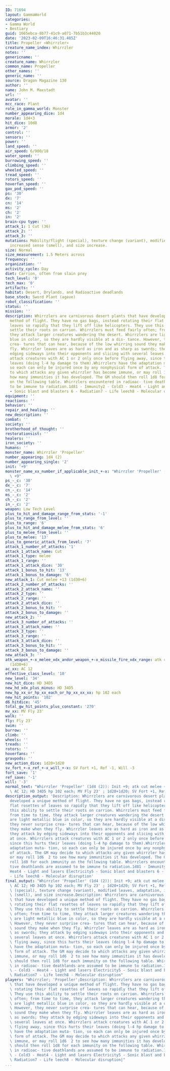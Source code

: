 ```yaml
---
ID: 71694
layout: GammaWorld
categories:
- Gamma World
- Bestiary
guid: 1665ebca-8b77-41c9-a071-7b51b3c44020
date: '2023-02-09T16:46:31.485Z'
title: Propeller «Whirrzler»
creature_name_index: Whirrzler
notes: ''
genericname: ''
creature_name: Whirrzler
common_name: Propeller
other_names: ''
generic_name: ''
source: Dragon Magazine 130
author: ''
name: John M. Maxstadt
url: ''
avatar: ''
mcc_race: Plant
role_in_gamma_world: Monster
number_appearing_dice: 1d4
morale: 1d4+3
hit_dice: 10d8
armor: '2'
control: ''
sensors: ''
power: ''
land_speed: ''
air_speed: 6/900/18
water_speed: ''
burrowing_speed: ''
climbing_speed: ''
wheeled_speed: ''
tread_speed: ''
rotors_speed: ''
hoverfan_speed: ''
gav_pod_speed: ''
ps: '30'
dx: '7'
cn: '14'
ms: '2'
ch: '2'
in: '2'
brain-cpu type: ''
attack_1: 1 Cut (36)
attack_2: ''
attack_3: ''
mutations: Mobility/flight (special), texture change (variant), modified leaves, adaptation,
  increased sense (smell), and size increase.
size: Normal
size_measurement: 1.5 Meters across
frequency: ''
organization: ''
activity_cycle: Day
diet: Carrion, often from slain prey
tech_level: '0'
tech_max: '0'
artifacts: ''
habitat: Desert, Drylands, and Radioactive deadlands
base_stock: Sword Plant (agave)
robot_classification: ''
status: ''
mission: ''
description: Whirrzlers are carnivorous desert plants that have developed a unique
  method of flight. They have no gas bags, instead rotating their flat rosettes of
  leaves so rapidly that they lift off like helicopters. They use this ability to
  settle their roots on carrion. Whirrzlers must feed fairly often; from time to time,
  they attack larger creatures wandering the desert. Whirrzlers are light metallic
  blue in color, so they are hardly visible at a dis- tance. However, they never surprise
  crea- tures that can hear, because of the low whirring sound they make when they
  fly. Whirrzler leaves are as hard as iron and as sharp as swords; they attack by
  edging sideways into their opponents and slicing with several leaves at once. Whirrzlers
  attack creatures with AC 1 or 2 only once before flying away, since this hurts their
  leaves (doing l-4 hp damage to them).Whirrzlers have the adaptation muta- tion,
  so each can only be injured once by any nonphysical form of attack. The GM may decide
  to which attacks any given whirrzler has become immune, or may roll 1d6  2 to see
  how many immunities it has developed. The GM should then roll 1d8 for each immunity
  on the following table. Whirrzlers encountered in radioac- tive deathlands are assumed
  to be immune to radiation.1d81 - Immunity2 - Cold3 - Heat4 - Light and lasers Electricity5
  - Sonic blast and blasters 6 - Radiation7 - Life leech8 - Molecular disruption
equipment: ''
reactions: ''
behavior: ''
repair_and_healing: ''
new_description: ''
combat: ''
society: ''
brotherhood_of_thought: ''
restorationsist: ''
healers: ''
iron_society: ''
humans: ''
monster_name: Whirrzler 'Propeller'
number_appearing: 1d4 (2)
number_appearing_single: '2'
init: '+9'
monster_name_xx_number_if_applicable_init_+-x: "Whirrzler 'Propeller' (1d4 (2)): Init\
  \ +9"
ps_-_c: '30'
dx_-_c: '7'
cn_-_c: '14'
ms_-_c: '2'
ch_-_c: '2'
in_-_c: '2'
weapon: Low Tech Level
plus_to_hit_and_damage_range_from_stats: '-1'
plus_to_range_from_level: ''
plus_to_range: '6'
plus_to_hit_and_damage_melee_from_stats: '6'
plus_to_melee_from_level: ''
plus_to_melee: '13'
plus_to_generic_attack_from_level: '7'
attack_1_number_of_attacks: '1'
attack_1_attack_name: Cut
attack_1_type: melee
attack_1_range: ''
attack_1_attack_dice: '30'
attack_1_bonus_to_hit: '13'
attack_1_bonus_to_damage: '6'
new_attack_1: Cut melee +13 (1d30+6)
attack_2_number_of_attacks: ''
attack_2_attack_name: ''
attack_2_type: ''
attack_2_range: ''
attack_2_attack_dice: ''
attack_2_bonus_to_hit: ''
attack_2_bonus_to_damage: ''
new_attack_2: ''
attack_3_number_of_attacks: ''
attack_3_attack_name: ''
attack_3_type: ''
attack_3_range: ''
attack_3_attack_dice: ''
attack_3_bonus_to_hit: ''
attack_3_bonus_to_damage: ''
new_attack_3: ''
atk_weapon_+-x_melee_xdx_andor_weapon_+-x_missile_fire_xdx_range: atk cut melee +13
  (1d30+6)
ac_xx: AC 12
effective_class_level: '10'
new_level: '34'
new_hit_dice: HD 34D5
new_hd_xdx_plus_minus: HD 34D5
new_hp_xx_or_hp_xx_each_or_hp_xx_xx_xx: hp 102 each
new_hit_points: '102'
d6_hitdice: '45'
total_gw_hit_points_plus_constant: '270'
mv_xx: MV Fly 23'
walk: ''
fly: Fly 23'
swim: ''
burrow: ''
climb: ''
wheels: ''
treads: ''
rotors: ''
hoverfans: ''
gravpods: ''
new_action_dice: 1d20+1d20
sv_fort_+-x_ref_+-x_will_+-x: SV Fort +1, Ref -1, Will -3
fort_save: '1'
ref_save: '-1'
will: '-3'
normal_text: "Whirrzler 'Propeller' (1d4 (2)): Init +9; atk cut melee +13 (1d30+6);\
  \ AC 12; HD 34D5 hp 102 each; MV Fly 23' ; 1d20+1d20; SV Fort +1, Ref -1, Will -3"
description_output: 'Description: Whirrzlers are carnivorous desert plants that have
  developed a unique method of flight. They have no gas bags, instead rotating their
  flat rosettes of leaves so rapidly that they lift off like helicopters. They use
  this ability to settle their roots on carrion. Whirrzlers must feed fairly often;
  from time to time, they attack larger creatures wandering the desert. Whirrzlers
  are light metallic blue in color, so they are hardly visible at a dis- tance. However,
  they never surprise crea- tures that can hear, because of the low whirring sound
  they make when they fly. Whirrzler leaves are as hard as iron and as sharp as swords;
  they attack by edging sideways into their opponents and slicing with several leaves
  at once. Whirrzlers attack creatures with AC 1 or 2 only once before flying away,
  since this hurts their leaves (doing l-4 hp damage to them).Whirrzlers have the
  adaptation muta- tion, so each can only be injured once by any nonphysical form
  of attack. The GM may decide to which attacks any given whirrzler has become immune,
  or may roll 1d6  2 to see how many immunities it has developed. The GM should then
  roll 1d8 for each immunity on the following table. Whirrzlers encountered in radioac-
  tive deathlands are assumed to be immune to radiation.1d81 - Immunity2 - Cold3 -
  Heat4 - Light and lasers Electricity5 - Sonic blast and blasters 6 - Radiation7
  - Life leech8 - Molecular disruption'
final_output: "Whirrzler 'Propeller' (1d4 (2)): Init +9; atk cut melee +13 (1d30+6);\
  \ AC 12; HD 34D5 hp 102 each; MV Fly 23' ; 1d20+1d20; SV Fort +1, Ref -1, Will -3Mobility/flight\
  \ (special), texture change (variant), modified leaves, adaptation, increased sense\
  \ (smell), and size increase.Description: Whirrzlers are carnivorous desert plants\
  \ that have developed a unique method of flight. They have no gas bags, instead\
  \ rotating their flat rosettes of leaves so rapidly that they lift off like helicopters.\
  \ They use this ability to settle their roots on carrion. Whirrzlers must feed fairly\
  \ often; from time to time, they attack larger creatures wandering the desert. Whirrzlers\
  \ are light metallic blue in color, so they are hardly visible at a dis- tance.\
  \ However, they never surprise crea- tures that can hear, because of the low whirring\
  \ sound they make when they fly. Whirrzler leaves are as hard as iron and as sharp\
  \ as swords; they attack by edging sideways into their opponents and slicing with\
  \ several leaves at once. Whirrzlers attack creatures with AC 1 or 2 only once before\
  \ flying away, since this hurts their leaves (doing l-4 hp damage to them).Whirrzlers\
  \ have the adaptation muta- tion, so each can only be injured once by any nonphysical\
  \ form of attack. The GM may decide to which attacks any given whirrzler has become\
  \ immune, or may roll 1d6  2 to see how many immunities it has developed. The GM\
  \ should then roll 1d8 for each immunity on the following table. Whirrzlers encountered\
  \ in radioac- tive deathlands are assumed to be immune to radiation.1d81 - Immunity2\
  \ - Cold3 - Heat4 - Light and lasers Electricity5 - Sonic blast and blasters 6 -\
  \ Radiation7 - Life leech8 - Molecular disruption"
players: "Whirrzler; 'Propeller';Description: Whirrzlers are carnivorous desert plants\
  \ that have developed a unique method of flight. They have no gas bags, instead\
  \ rotating their flat rosettes of leaves so rapidly that they lift off like helicopters.\
  \ They use this ability to settle their roots on carrion. Whirrzlers must feed fairly\
  \ often; from time to time, they attack larger creatures wandering the desert. Whirrzlers\
  \ are light metallic blue in color, so they are hardly visible at a dis- tance.\
  \ However, they never surprise crea- tures that can hear, because of the low whirring\
  \ sound they make when they fly. Whirrzler leaves are as hard as iron and as sharp\
  \ as swords; they attack by edging sideways into their opponents and slicing with\
  \ several leaves at once. Whirrzlers attack creatures with AC 1 or 2 only once before\
  \ flying away, since this hurts their leaves (doing l-4 hp damage to them).Whirrzlers\
  \ have the adaptation muta- tion, so each can only be injured once by any nonphysical\
  \ form of attack. The GM may decide to which attacks any given whirrzler has become\
  \ immune, or may roll 1d6  2 to see how many immunities it has developed. The GM\
  \ should then roll 1d8 for each immunity on the following table. Whirrzlers encountered\
  \ in radioac- tive deathlands are assumed to be immune to radiation.1d81 - Immunity2\
  \ - Cold3 - Heat4 - Light and lasers Electricity5 - Sonic blast and blasters 6 -\
  \ Radiation7 - Life leech8 - Molecular disruption|"
...
```

